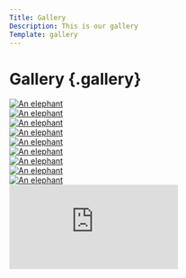 ```yaml
---
Title: Gallery
Description: This is our gallery
Template: gallery
---
```


# Gallery {.gallery}

<div class="gallery"> 
    <div class="gallery-card">
        <a href="%base_url%/image/Elephant1.jpg" target="_blank">
            <picture>
                <source media="(min-width: 1000px)" srcset="%base_url%/image/Elephant1.jpg?w=999">
                <source media="(min-width: 668px)" srcset="%base_url%/image/Elephant1.jpg?w=900">
                <source media="(min-width: 400px)" srcset="image/Elephant1.jpg?w=667&q=70">
                <img src="%base_url%/image/Elephant1.jpg?w=400&h=400&crop-to-fit" alt="An elephant">
            </picture>
        </a>
    </div>
    <div class="gallery-card">
        <a  href="%base_url%/image/Elephant2.jpg" target="_blank">
            <picture>
                <source media="(min-width: 668px)" srcset="%base_url%/image/Elephant2.jpg?w=1000">
                <source media="(min-width: 400px)" srcset="image/Elephant2.jpg?w=667&q=70">
                <img src="%base_url%/image/Elephant2.jpg?w=400&h=400&crop-to-fit" alt="An elephant">
            </picture>
        </a>
    </div>
    <div>
        <a class="gallery-card" href="%base_url%/image/Elephant3.jpg" target="_blank">
            <picture>
                <source media="(min-width: 668px)" srcset="%base_url%/image/Elephant3.jpg?w=500">
                <source media="(min-width: 400px)" srcset="image/Elephant3.jpg?w=667&q=70">
                <img src="%base_url%/image/Elephant3.jpg?w=400&h=400&crop-to-fit" alt="An elephant">
            </picture>
        </a>
    </div>
    <div>
        <a class="gallery-card" href="%base_url%/image/Elephant4.jpg" target="_blank">
            <picture>
                <source media="(min-width: 668px)" srcset="%base_url%/image/Elephant4.jpg?w=500&q=100">
                <source media="(min-width: 400px)" srcset="image/Elephant4.jpg?w=300">
                <img src="%base_url%/image/Elephant4.jpg?w=400&h=400&crop-to-fit" alt="An elephant">
            </picture>
        </a>
    </div>
    <div>
        <a class="gallery-card" href="%base_url%/image/Elephant5.jpg" target="_blank">
            <picture>
                <source media="(min-width: 668px)" srcset="%base_url%/image/Elephant5.jpg?w=500&q=100">
                <source media="(min-width: 400px)" srcset="image/Elephant5.jpg?w=300">
                <img src="%base_url%/image/Elephant5.jpg?w=400&h=400&crop-to-fit" alt="An elephant">
            </picture>
        </a>
    </div>
    <div>
        <a class="gallery-card" href="%base_url%/image/Elephant6.jpg" target="_blank">
            <picture>
                <source media="(min-width: 668px)" srcset="%base_url%/image/Elephant6.jpg?w=500&q=100">
                <source media="(min-width: 400px)" srcset="image/Elephant6.jpg?w=667&q=70">
                <img src="%base_url%/image/Elephant6.jpg?w=400&h=400&crop-to-fit" alt="An elephant">
            </picture>
        </a>
    </div>
    <div>
        <a class="gallery-card" href="%base_url%/image/Elephant7.jpg" target="_blank">
            <picture>
                <source media="(min-width: 668px)" srcset="%base_url%/image/Elephant7.jpg?w=500&q=100">
                <source media="(min-width: 400px)" srcset="image/Elephant7.jpg?w=667&q=70">
                <img src="%base_url%/image/Elephant7.jpg?w=400&h=400&crop-to-fit" alt="An elephant">
            </picture>
        </a>
    </div>
    <div>
        <a class="gallery-card" href="%base_url%/image/Elephant8.jpg" target="_blank">
            <picture>
                <source media="(min-width: 668px)" srcset="%base_url%/image/Elephant8.jpg?w=1000&q=100">
                <source media="(min-width: 400px)" srcset="image/Elephant8.jpg?w=300&q=70">
                <img src="%base_url%/image/Elephant8.jpg?w=400&h=400&crop-to-fit" alt="An elephant">
            </picture>
        </a>
    </div>
    <div>
        <a class="gallery-card" href="%base_url%/image/Elephant9.jpg" target="_blank">
            <picture>
                <source media="(min-width: 668px)" srcset="%base_url%/image/Elephant9.jpg?w=500&q=100">
                <source media="(min-width: 400px)" srcset="image/Elephant9.jpg?w=667&q=70">
                <img src="%base_url%/image/Elephant9.jpg?w=400&h=400&crop-to-fit" alt="An elephant">
            </picture>
        </a>
    </div>
</div>

<div class="youtube-vid">
    <iframe  src="https://www.youtube.com/embed/EUz0dgPZi6U?si=dkKPvYpx4NiYIoFf" title="YouTube video player" frameborder="0" allowfullscreen></iframe>
</div>
